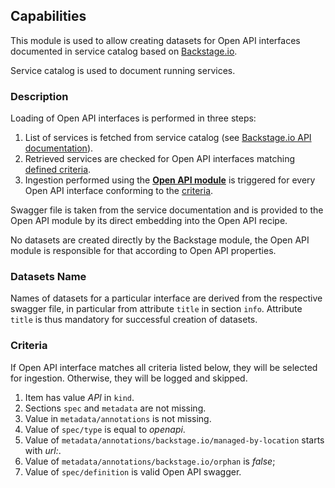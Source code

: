 ## Capabilities

This module is used to allow creating datasets for Open API interfaces documented in service catalog based on [Backstage.io](https://backstage.io/).



Service catalog is used to document running services.

### Description

Loading of Open API interfaces is performed in three steps:

1. List of services is fetched from service catalog (see [Backstage.io API documentation](https://backstage.io/docs/features/software-catalog/descriptor-format)).
2. Retrieved services are checked for Open API interfaces matching [defined criteria](#criteria).
3. Ingestion performed using the **[Open API module](../openapi/openapi.md)** is triggered for every Open API interface conforming to the [criteria](#criteria).

Swagger file is taken from the service documentation and is provided to the Open API module by its direct embedding into the Open API recipe.

No datasets are created directly by the Backstage module, the Open API module is responsible for that according to Open API properties.

### Datasets Name

Names of datasets for a particular interface are derived from the respective swagger file, in particular from attribute  `title` in section `info`. 
Attribute `title` is thus mandatory for successful creation of datasets.

### Criteria

If Open API interface matches all criteria listed below, they will be selected for ingestion.
Otherwise, they will be logged and skipped.

1. Item has value _API_ in `kind`.
2. Sections `spec` and `metadata` are not missing.
3. Value in `metadata/annotations` is not missing.
4. Value of `spec/type` is equal to _openapi_.
5. Value of `metadata/annotations/backstage.io/managed-by-location` starts with _url:_.
6. Value of `metadata/annotations/backstage.io/orphan` is _false_;
7. Value of `spec/definition` is valid Open API swagger.